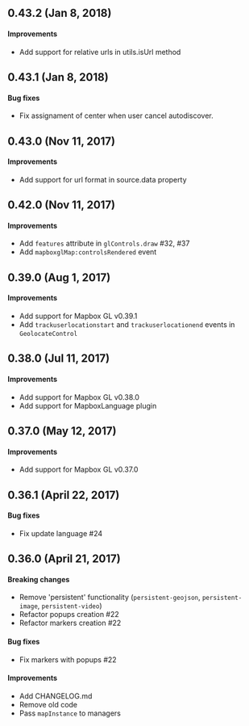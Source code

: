 ## 0.43.2 (Jan 8, 2018)

#### Improvements
- Add support for relative urls in utils.isUrl method

## 0.43.1 (Jan 8, 2018)

#### Bug fixes
- Fix assignament of center when user cancel autodiscover.

## 0.43.0 (Nov 11, 2017)

#### Improvements
- Add support for url format in source.data property

## 0.42.0 (Nov 11, 2017)

#### Improvements
- Add `features` attribute in `glControls.draw` #32, #37
- Add `mapboxglMap:controlsRendered` event

## 0.39.0 (Aug 1, 2017)

#### Improvements
- Add support for Mapbox GL v0.39.1
- Add `trackuserlocationstart` and `trackuserlocationend` events in `GeolocateControl`

## 0.38.0 (Jul 11, 2017)

#### Improvements
- Add support for Mapbox GL v0.38.0
- Add support for MapboxLanguage plugin

## 0.37.0 (May 12, 2017)

#### Improvements
- Add support for Mapbox GL v0.37.0

## 0.36.1 (April 22, 2017)

#### Bug fixes
- Fix update language #24

## 0.36.0 (April 21, 2017)

#### Breaking changes
- Remove 'persistent' functionality (`persistent-geojson`, `persistent-image`, `persistent-video`)
- Refactor popups creation #22
- Refactor markers creation #22

#### Bug fixes
- Fix markers with popups #22

#### Improvements
- Add CHANGELOG.md
- Remove old code
- Pass `mapInstance` to managers
